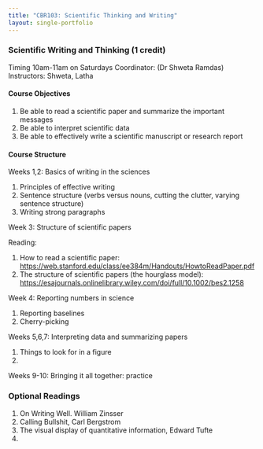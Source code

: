 ```yaml
---
title: "CBR103: Scientific Thinking and Writing"
layout: single-portfolio
---
```


### Scientific Writing and Thinking (1 credit)

Timing 10am-11am on Saturdays
Coordinator: (Dr Shweta Ramdas)
Instructors: Shweta, Latha

#### Course Objectives
1. Be able to read a scientific paper and summarize the important messages
2. Be able to interpret scientific data
3. Be able to effectively write a scientific manuscript or research report
 
#### Course Structure

Weeks 1,2: Basics of writing in the sciences
1. Principles of effective writing
2. Sentence structure (verbs versus nouns, cutting the clutter, varying sentence structure)
3. Writing strong paragraphs

Week 3: Structure of scientific papers

Reading:
1. How to read a scientific paper: https://web.stanford.edu/class/ee384m/Handouts/HowtoReadPaper.pdf
2. The structure of scientific papers (the hourglass model): https://esajournals.onlinelibrary.wiley.com/doi/full/10.1002/bes2.1258

Week 4: Reporting numbers in science
1. Reporting baselines
2. Cherry-picking

Weeks 5,6,7: Interpreting data and summarizing papers
1. Things to look for in a figure
2. 

Weeks 9-10: Bringing it all together: practice


### Optional Readings
1. On Writing Well. William Zinsser
2. Calling Bullshit, Carl Bergstrom
3. The visual display of quantitative information, Edward Tufte
4. 
